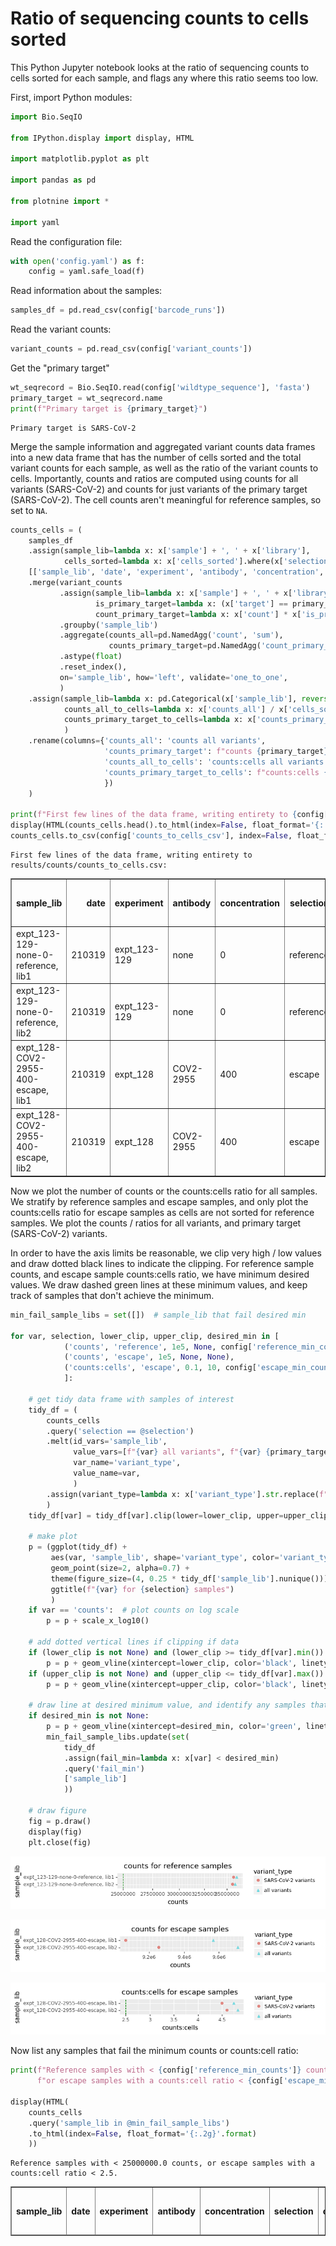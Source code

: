 # Ratio of sequencing counts to cells sorted
This Python Jupyter notebook looks at the ratio of sequencing counts to cells sorted for each sample, and flags any where this ratio seems too low.

First, import Python modules:


```python
import Bio.SeqIO

from IPython.display import display, HTML

import matplotlib.pyplot as plt

import pandas as pd

from plotnine import *

import yaml
```

Read the configuration file:


```python
with open('config.yaml') as f:
    config = yaml.safe_load(f)
```

Read information about the samples:


```python
samples_df = pd.read_csv(config['barcode_runs'])
```

Read the variant counts:


```python
variant_counts = pd.read_csv(config['variant_counts'])
```

Get the "primary target"


```python
wt_seqrecord = Bio.SeqIO.read(config['wildtype_sequence'], 'fasta')
primary_target = wt_seqrecord.name
print(f"Primary target is {primary_target}")
```

    Primary target is SARS-CoV-2


Merge the sample information and aggregated variant counts data frames into a new data frame that has the number of cells sorted and the total variant counts for each sample, as well as the ratio of the variant counts to cells.
Importantly, counts and ratios are computed using counts for all variants (SARS-CoV-2) and counts for just variants of the primary target (SARS-CoV-2).
The cell counts aren't meaningful for reference samples, so set to `NA`.


```python
counts_cells = (
    samples_df
    .assign(sample_lib=lambda x: x['sample'] + ', ' + x['library'],
            cells_sorted=lambda x: x['cells_sorted'].where(x['selection'] != 'reference', pd.NA))
    [['sample_lib', 'date', 'experiment', 'antibody', 'concentration', 'selection', 'cells_sorted']]
    .merge(variant_counts
           .assign(sample_lib=lambda x: x['sample'] + ', ' + x['library'],
                   is_primary_target=lambda x: (x['target'] == primary_target).astype(int),
                   count_primary_target=lambda x: x['count'] * x['is_primary_target'])
           .groupby('sample_lib')
           .aggregate(counts_all=pd.NamedAgg('count', 'sum'),
                      counts_primary_target=pd.NamedAgg('count_primary_target', 'sum'))
           .astype(float)
           .reset_index(),
           on='sample_lib', how='left', validate='one_to_one',
           )
    .assign(sample_lib=lambda x: pd.Categorical(x['sample_lib'], reversed(x['sample_lib'].unique()), ordered=True),
            counts_all_to_cells=lambda x: x['counts_all'] / x['cells_sorted'],
            counts_primary_target_to_cells=lambda x: x['counts_primary_target'] / x['cells_sorted'],
            )
    .rename(columns={'counts_all': 'counts all variants',
                     'counts_primary_target': f"counts {primary_target} variants",
                     'counts_all_to_cells': 'counts:cells all variants',
                     'counts_primary_target_to_cells': f"counts:cells {primary_target} variants"
                     })
    )

print(f"First few lines of the data frame, writing entirety to {config['counts_to_cells_csv']}:")
display(HTML(counts_cells.head().to_html(index=False, float_format='{:.2g}'.format)))
counts_cells.to_csv(config['counts_to_cells_csv'], index=False, float_format='%.3g')
```

    First few lines of the data frame, writing entirety to results/counts/counts_to_cells.csv:



<table border="1" class="dataframe">
  <thead>
    <tr style="text-align: right;">
      <th>sample_lib</th>
      <th>date</th>
      <th>experiment</th>
      <th>antibody</th>
      <th>concentration</th>
      <th>selection</th>
      <th>cells_sorted</th>
      <th>counts all variants</th>
      <th>counts SARS-CoV-2 variants</th>
      <th>counts:cells all variants</th>
      <th>counts:cells SARS-CoV-2 variants</th>
    </tr>
  </thead>
  <tbody>
    <tr>
      <td>expt_123-129-none-0-reference, lib1</td>
      <td>210319</td>
      <td>expt_123-129</td>
      <td>none</td>
      <td>0</td>
      <td>reference</td>
      <td>&lt;NA&gt;</td>
      <td>3.6e+07</td>
      <td>3.6e+07</td>
      <td>&lt;NA&gt;</td>
      <td>&lt;NA&gt;</td>
    </tr>
    <tr>
      <td>expt_123-129-none-0-reference, lib2</td>
      <td>210319</td>
      <td>expt_123-129</td>
      <td>none</td>
      <td>0</td>
      <td>reference</td>
      <td>&lt;NA&gt;</td>
      <td>3.6e+07</td>
      <td>3.6e+07</td>
      <td>&lt;NA&gt;</td>
      <td>&lt;NA&gt;</td>
    </tr>
    <tr>
      <td>expt_128-COV2-2955-400-escape, lib1</td>
      <td>210319</td>
      <td>expt_128</td>
      <td>COV2-2955</td>
      <td>400</td>
      <td>escape</td>
      <td>2e+06</td>
      <td>9.6e+06</td>
      <td>9.1e+06</td>
      <td>4.7</td>
      <td>4.5</td>
    </tr>
    <tr>
      <td>expt_128-COV2-2955-400-escape, lib2</td>
      <td>210319</td>
      <td>expt_128</td>
      <td>COV2-2955</td>
      <td>400</td>
      <td>escape</td>
      <td>2e+06</td>
      <td>9.7e+06</td>
      <td>9.3e+06</td>
      <td>4.8</td>
      <td>4.6</td>
    </tr>
  </tbody>
</table>


Now we plot the number of counts or the counts:cells ratio for all samples.
We stratify by reference samples and escape samples, and only plot the counts:cells ratio for escape samples as cells are not sorted for reference samples.
We plot the counts / ratios for all variants, and primary target (SARS-CoV-2) variants.

In order to have the axis limits be reasonable, we clip very high / low values and draw dotted black lines to indicate the clipping.
For reference sample counts, and escape sample counts:cells ratio, we have minimum desired values.
We draw dashed green lines at these minimum values, and keep track of samples that don't achieve the minimum.


```python
min_fail_sample_libs = set([])  # sample_lib that fail desired min

for var, selection, lower_clip, upper_clip, desired_min in [
            ('counts', 'reference', 1e5, None, config['reference_min_counts']),
            ('counts', 'escape', 1e5, None, None),
            ('counts:cells', 'escape', 0.1, 10, config['escape_min_counts_to_cells_ratio']),
            ]:

    # get tidy data frame with samples of interest
    tidy_df = (
        counts_cells
        .query('selection == @selection')
        .melt(id_vars='sample_lib',
              value_vars=[f"{var} all variants", f"{var} {primary_target} variants"],
              var_name='variant_type',
              value_name=var,
              )
        .assign(variant_type=lambda x: x['variant_type'].str.replace(f"{var} ", ''))
        )
    tidy_df[var] = tidy_df[var].clip(lower=lower_clip, upper=upper_clip).astype(float)

    # make plot
    p = (ggplot(tidy_df) +
         aes(var, 'sample_lib', shape='variant_type', color='variant_type') +
         geom_point(size=2, alpha=0.7) +
         theme(figure_size=(4, 0.25 * tidy_df['sample_lib'].nunique())) +
         ggtitle(f"{var} for {selection} samples")
         )
    if var == 'counts':  # plot counts on log scale
        p = p + scale_x_log10()
        
    # add dotted vertical lines if clipping if data
    if (lower_clip is not None) and (lower_clip >= tidy_df[var].min()):
        p = p + geom_vline(xintercept=lower_clip, color='black', linetype='dotted')
    if (upper_clip is not None) and (upper_clip <= tidy_df[var].max()):
        p = p + geom_vline(xintercept=upper_clip, color='black', linetype='dotted')
        
    # draw line at desired minimum value, and identify any samples that fail minimum
    if desired_min is not None:
        p = p + geom_vline(xintercept=desired_min, color='green', linetype='dashed')
        min_fail_sample_libs.update(set(
            tidy_df
            .assign(fail_min=lambda x: x[var] < desired_min)
            .query('fail_min')
            ['sample_lib']
            ))
    
    # draw figure
    fig = p.draw()
    display(fig)
    plt.close(fig)
```


    
![png](counts_to_cells_ratio_files/counts_to_cells_ratio_13_0.png)
    



    
![png](counts_to_cells_ratio_files/counts_to_cells_ratio_13_1.png)
    



    
![png](counts_to_cells_ratio_files/counts_to_cells_ratio_13_2.png)
    


Now list any samples that fail the minimum counts or counts:cell ratio:


```python
print(f"Reference samples with < {config['reference_min_counts']} counts, "
      f"or escape samples with a counts:cell ratio < {config['escape_min_counts_to_cells_ratio']}.")

display(HTML(
    counts_cells
    .query('sample_lib in @min_fail_sample_libs')
    .to_html(index=False, float_format='{:.2g}'.format)
    ))
```

    Reference samples with < 25000000.0 counts, or escape samples with a counts:cell ratio < 2.5.



<table border="1" class="dataframe">
  <thead>
    <tr style="text-align: right;">
      <th>sample_lib</th>
      <th>date</th>
      <th>experiment</th>
      <th>antibody</th>
      <th>concentration</th>
      <th>selection</th>
      <th>cells_sorted</th>
      <th>counts all variants</th>
      <th>counts SARS-CoV-2 variants</th>
      <th>counts:cells all variants</th>
      <th>counts:cells SARS-CoV-2 variants</th>
    </tr>
  </thead>
  <tbody>
  </tbody>
</table>

